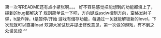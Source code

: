 第一次写README还有点小紧张啊。。。
好不容易感觉把能想到的功能都填上了，碰到的bug都解决了
规则简单说一下吧，方向键或asdw控制方向，空格发射子弹，b是炸弹，t是暂停/开始
游戏有储存功能，每通过一关就能解锁新的level，下次玩就可以直接load 
欢迎大家试玩并提出修改意见，第一次做的游戏，有不到之处请见谅 ^^